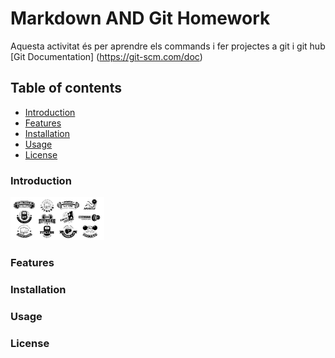# Markdown AND Git Homework
Aquesta activitat és per aprendre els commands i fer projectes a git i git hub [Git Documentation] (https://git-scm.com/doc)
## Table of contents
- [Introduction](#introduction)
- [Features](#features)
- [Installation](#installation)
- [Usage](#usage)
- [License](#license)

### Introduction
<img src = "images/fitnesslogo.jpg" width = 150px>

### Features
### Installation
### Usage
### License

